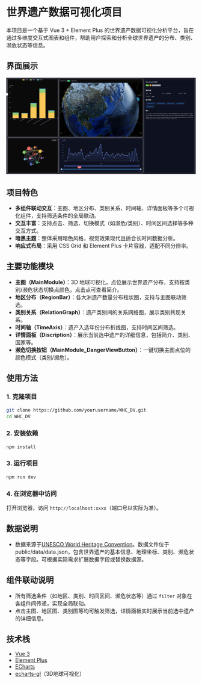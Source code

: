 # 世界遗产数据可视化项目

本项目是一个基于 Vue 3 + Element Plus 的世界遗产数据可视化分析平台，旨在通过多维度交互式图表和组件，帮助用户探索和分析全球世界遗产的分布、类别、濒危状态等信息。

## 界面展示

![界面截图](public/screenshot.png)


## 项目特色

- **多组件联动交互**：主图、地区分布、类别关系、时间轴、详情面板等多个可视化组件，支持筛选条件的全局联动。
- **交互丰富**：支持点击、筛选、切换模式（如濒危/类别）、时间区间选择等多种交互方式。
- **暗黑主题**：整体采用暗色风格，视觉效果现代且适合长时间数据分析。
- **响应式布局**：采用 CSS Grid 和 Element Plus 卡片容器，适配不同分辨率。

## 主要功能模块

- **主图（MainModule）**：3D 地球可视化，点位展示世界遗产分布，支持按类别/濒危状态切换点颜色，点击点可查看简介。
- **地区分布（RegionBar）**：各大洲遗产数量分布柱状图，支持与主图联动筛选。
- **类别关系（RelationGraph）**：遗产类别间的关系网络图，展示类别共现关系。
- **时间轴（TimeAxis）**：遗产入选年份分布折线图，支持时间区间筛选。
- **详情面板（Discription）**：展示当前选中遗产的详细信息，包括简介、类别、国家等。
- **濒危切换按钮（MainModule_DangerViewButton）**：一键切换主图点位的颜色模式（类别/濒危）。

## 使用方法

### 1. 克隆项目

```bash
git clone https://github.com/yourusername/WHC_DV.git
cd WHC_DV
```
### 2. 安装依赖

```bash
npm install
```
### 3. 运行项目

```bash
npm run dev
``` 
### 4. 在浏览器中访问

打开浏览器，访问 `http://localhost:xxxx`（端口号以实际为准）。


## 数据说明

 - 数据来源于[UNESCO World Heritage Convention](https://whc.unesco.org/)。数据文件位于 public/data/data.json，包含世界遗产的基本信息、地理坐标、类别、濒危状态等字段。可根据实际需求扩展数据字段或替换数据源。

## 组件联动说明

- 所有筛选条件（如地区、类别、时间区间、濒危状态等）通过 `filter` 对象在各组件间传递，实现全局联动。
- 点击主图、地区图、类别图等均可触发筛选，详情面板实时展示当前选中遗产的详细信息。

## 技术栈

- [Vue 3](https://vuejs.org/)
- [Element Plus](https://element-plus.org/)
- [ECharts](https://echarts.apache.org/)
- [echarts-gl](https://github.com/ecomfe/echarts-gl)（3D地球可视化）
